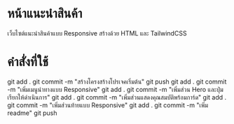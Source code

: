 # หน้าแนะนําสินค้า
เว็บไซต์แนะนําสินค้าแบบ Responsive สร้างด้วย HTML และ TailwindCSS

# คำสั่งที่ใช้
git add .
git commit -m "สร้างโครงสร้างโปรเจคเริ่มต้น"
git push
git add .
git commit -m "เพิ่มเมนูนำทางแบบ Responsive"
git add .
git commit -m "เพิ่มส่วน Hero และปุ่มเรียกให้ดำเนินการ"
git add .
git commit -m "เพิ่มส่วนแสดงคุณสมบัติพร้อมการ์ด"
git add .
git commit -m "เพิ่มส่วนท้ายแบบ Responsive"
git add .
git commit -m "เพิ่ม readme"
git push